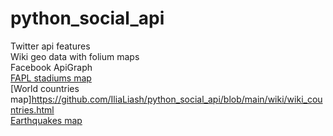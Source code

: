 # python_social_api
Twitter api features <br/>
Wiki geo data with folium maps <br/>
Facebook ApiGraph <br/>
[FAPL stadiums map](https://github.com/IliaLiash/python_social_api/blob/main/wiki/FAPL%20stadiums.html)<br/>
[World countries map]https://github.com/IliaLiash/python_social_api/blob/main/wiki/wiki_countries.html<br/>
[Earthquakes map](https://github.com/IliaLiash/python_social_api/blob/main/wiki/Eartquakes.html)<br/>
